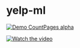 # yelp-ml


[![Demo CountPages alpha](https://share.gifyoutube.com/KzB6Gb.gif)](https://www.youtube.com/watch?v=ek1j272iAmc)


[![Watch the video](https://i.imgur.com/vKb2F1B.png)](https://youtu.be/vt5fpE0bzSY)
